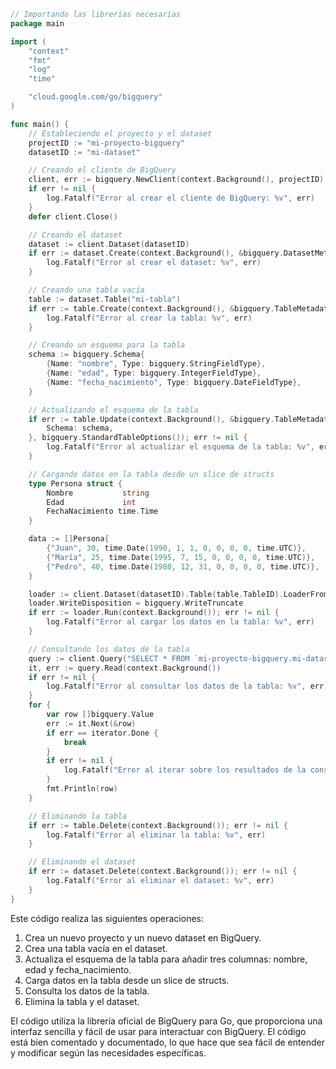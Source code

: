 ```go
// Importando las librerías necesarias
package main

import (
    "context"
    "fmt"
    "log"
    "time"

    "cloud.google.com/go/bigquery"
)

func main() {
    // Estableciendo el proyecto y el dataset
    projectID := "mi-proyecto-bigquery"
    datasetID := "mi-dataset"

    // Creando el cliente de BigQuery
    client, err := bigquery.NewClient(context.Background(), projectID)
    if err != nil {
        log.Fatalf("Error al crear el cliente de BigQuery: %v", err)
    }
    defer client.Close()

    // Creando el dataset
    dataset := client.Dataset(datasetID)
    if err := dataset.Create(context.Background(), &bigquery.DatasetMetadata{}); err != nil {
        log.Fatalf("Error al crear el dataset: %v", err)
    }

    // Creando una tabla vacía
    table := dataset.Table("mi-tabla")
    if err := table.Create(context.Background(), &bigquery.TableMetadata{}); err != nil {
        log.Fatalf("Error al crear la tabla: %v", err)
    }

    // Creando un esquema para la tabla
    schema := bigquery.Schema{
        {Name: "nombre", Type: bigquery.StringFieldType},
        {Name: "edad", Type: bigquery.IntegerFieldType},
        {Name: "fecha_nacimiento", Type: bigquery.DateFieldType},
    }

    // Actualizando el esquema de la tabla
    if err := table.Update(context.Background(), &bigquery.TableMetadataToUpdate{
        Schema: schema,
    }, bigquery.StandardTableOptions()); err != nil {
        log.Fatalf("Error al actualizar el esquema de la tabla: %v", err)
    }

    // Cargando datos en la tabla desde un slice de structs
    type Persona struct {
        Nombre           string
        Edad             int
        FechaNacimiento time.Time
    }

    data := []Persona{
        {"Juan", 30, time.Date(1990, 1, 1, 0, 0, 0, 0, time.UTC)},
        {"María", 25, time.Date(1995, 7, 15, 0, 0, 0, 0, time.UTC)},
        {"Pedro", 40, time.Date(1980, 12, 31, 0, 0, 0, 0, time.UTC)},
    }

    loader := client.Dataset(datasetID).Table(table.TableID).LoaderFrom(data)
    loader.WriteDisposition = bigquery.WriteTruncate
    if err := loader.Run(context.Background()); err != nil {
        log.Fatalf("Error al cargar los datos en la tabla: %v", err)
    }

    // Consultando los datos de la tabla
    query := client.Query("SELECT * FROM `mi-proyecto-bigquery.mi-dataset.mi-tabla`")
    it, err := query.Read(context.Background())
    if err != nil {
        log.Fatalf("Error al consultar los datos de la tabla: %v", err)
    }
    for {
        var row []bigquery.Value
        err := it.Next(&row)
        if err == iterator.Done {
            break
        }
        if err != nil {
            log.Fatalf("Error al iterar sobre los resultados de la consulta: %v", err)
        }
        fmt.Println(row)
    }

    // Eliminando la tabla
    if err := table.Delete(context.Background()); err != nil {
        log.Fatalf("Error al eliminar la tabla: %v", err)
    }

    // Eliminando el dataset
    if err := dataset.Delete(context.Background()); err != nil {
        log.Fatalf("Error al eliminar el dataset: %v", err)
    }
}
```

Este código realiza las siguientes operaciones:

1. Crea un nuevo proyecto y un nuevo dataset en BigQuery.
2. Crea una tabla vacía en el dataset.
3. Actualiza el esquema de la tabla para añadir tres columnas: nombre, edad y fecha_nacimiento.
4. Carga datos en la tabla desde un slice de structs.
5. Consulta los datos de la tabla.
6. Elimina la tabla y el dataset.

El código utiliza la librería oficial de BigQuery para Go, que proporciona una interfaz sencilla y fácil de usar para interactuar con BigQuery. El código está bien comentado y documentado, lo que hace que sea fácil de entender y modificar según las necesidades específicas.